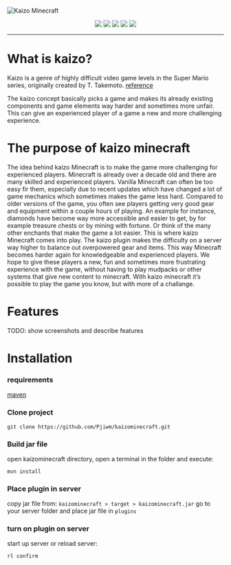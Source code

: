 ![Kaizo Minecraft](https://i.imgur.com/bYNIYia.png)
<div align="center">
  <img src="https://img.shields.io/github/languages/code-size/Pjiwm/kaizominecraft" />
  <img src="https://img.shields.io/bitbucket/issues-raw/pjiwm/kaizominecraft" />
  <img src="https://img.shields.io/github/commit-activity/m/pjiwm/kaizominecraft" />
  <img src="https://img.shields.io/github/last-commit/pjiwm/kaizominecraft" />
  <img src="https://img.shields.io/github/contributors/pjiwm/kaizominecraft" />
</div>
<hr/>

# What is kaizo?
Kaizo is a genre of highly difficult video game levels in the Super Mario series, originally created by T. Takemoto.
[reference](https://en.wikipedia.org/wiki/Kaizo)

The kaizo concept basically picks a game and makes its already existing components and game elements way harder and sometimes more unfair.
This can give an experienced player of a game a new and more challenging experience.

# The purpose of kaizo minecraft
The idea behind kaizo Minecraft is to make the game more challenging for experienced players.
Minecraft is already over a decade old and there are many skilled and experienced players.
Vanilla Minecraft can often be too easy fir them, especially due to recent updates which have changed a lot of game mechanics which sometimes makes the game less hard.
Compared to older versions of the game, you often see players getting very good gear and equipment within a couple hours of playing.
An example for instance, diamonds have become way more accessible and easier to get, by for example treasure chests or by mining with fortune. Or think of the many other enchants that make the game a lot easier.
This is where kaizo Minecraft comes into play. 
The kaizo plugin makes the difficulty on a server way higher to balance out overpowered gear and items.
This way Minecraft becomes harder again for knowledgeable and experienced players.
We hope to give these players a new, fun and sometimes more frustrating experience with the game, without having to play mudpacks or other systems that give new content to minecraft. 
With kaizo minecraft it’s possible to play the game you know, but with more of a challange.

# Features
TODO: show screenshots and describe features

# Installation
### requirements
[maven](https://maven.apache.org/download.cgi)

### Clone project
```
git clone https://github.com/Pjiwm/kaizominecraft.git
```
### Build jar file
open kaizominecraft directory, open a terminal in the folder and execute:
```
mvn install
```
### Place plugin in server
copy jar file from:
`kaizominecraft > target > kaizominecraft.jar`
go to your server folder and place jar file in `plugins`

### turn on plugin on server
start up server or reload server:
```
rl confirm
```

